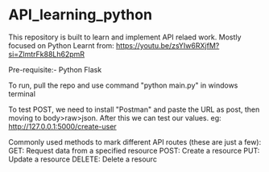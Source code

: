 # API_learning_python
This repository is built to learn and implement API relaed work. Mostly focused on Python
Learnt from: https://youtu.be/zsYIw6RXjfM?si=ZlmtrFk88Lh62pmR

Pre-requisite:-
Python
Flask

To run, pull the repo and use command "python main.py" in windows terminal

To test POST, we need to install "Postman" and paste the URL as post, then moving to body>raw>json. After this we can test our values.
eg: http://127.0.0.1:5000/create-user

Commonly used methods to mark different API routes (these are just a few):
GET: Request data from a specified resource
POST: Create a resource
PUT: Update a resource
DELETE: Delete a resourc